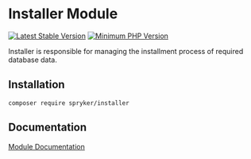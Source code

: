 # Installer Module
[![Latest Stable Version](https://poser.pugx.org/spryker/installer/v/stable.svg)](https://packagist.org/packages/spryker/installer)
[![Minimum PHP Version](https://img.shields.io/badge/php-%3E%3D%207.4-8892BF.svg)](https://php.net/)

Installer is responsible for managing the installment process of required database data.

## Installation

```
composer require spryker/installer
```

## Documentation

[Module Documentation](https://academy.spryker.com/developing_with_spryker/module_guide/modules.html)

